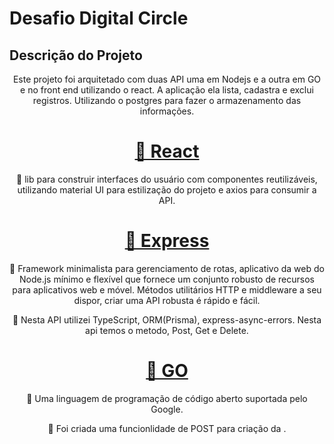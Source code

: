 # Desafio Digital Circle  

## Descrição do Projeto
<p align="center">Este projeto foi arquitetado com duas API uma em Nodejs e a outra em GO e no front end utilizando o react. A aplicação ela lista, cadastra e exclui registros. Utilizando o postgres para fazer o armazenamento das informações.</p>

<h1 align="center">
    <a href="https://pt-br.reactjs.org/">🔗 React</a>
</h1>
<p align="center">🚀 lib para construir interfaces do usuário com componentes reutilizáveis, utilizando material UI para estilização do projeto e axios para consumir a API.</p>

<h1 align="center">
    <a href="https://expressjs.com/pt-br/">🔗 Express</a>
</h1>
<p align="center">🚀 Framework minimalista para gerenciamento de rotas, aplicativo da web do Node.js mínimo e flexível que fornece um conjunto robusto de recursos para aplicativos web e móvel. Métodos utilitários HTTP e middleware a seu dispor, criar uma API robusta é rápido e fácil. </p>
<p align="center">🚀 Nesta API utilizei TypeScript, ORM(Prisma), express-async-errors. Nesta api temos o metodo, Post, Get e Delete.</p>

<h1 align="center">
    <a href="https://go.dev/">🔗 GO</a>
</h1>
<p align="center">🚀 Uma linguagem de programação de código aberto suportada pelo Google.</p>
<p align="center">🚀 Foi criada uma funcionlidade de POST para criação da .</p>